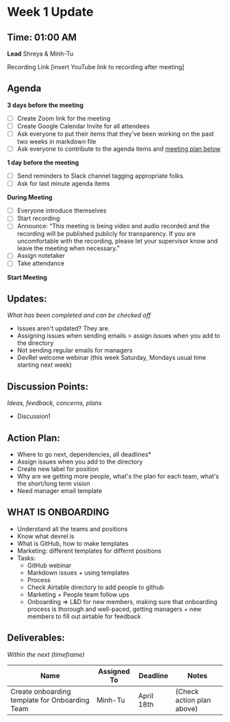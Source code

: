 # Week 1 Update
## Time: 01:00 AM 

**Lead**
Shreya & Minh-Tu

Recording Link
[insert YouTube link to recording after meeting]

## Agenda
**3 days before the meeting**
- [ ] Create Zoom link for the meeting
- [ ] Create Google Calendar Invite for all attendees
- [ ] Ask everyone to put their items that they've been working on the past two weeks in markdown file
- [ ] Ask everyone to contribute to the agenda items and [meeting plan below](https://github.com/shreyagupta98/people/blob/master/meeting_template.md#updates)

**1 day before the meeting**
- [ ] Send reminders to Slack channel tagging appropriate folks. 
- [ ] Ask for last minute agenda items

**During Meeting**
- [ ] Everyone introduce themselves
- [ ] Start recording
- [ ] Announce:
“This meeting is being video and audio recorded and the recording will be published publicly for transparency. If you are uncomfortable with the recording, please let your supervisor know and leave the meeting when necessary.”
- [ ] Assign notetaker
- [ ] Take attendance

**Start Meeting**

## Updates:
*What has been completed and can be checked off*
* Issues aren't updated? They are.
* Assigning issues when sending emails > assign issues when you add to the directory
* Not sending regular emails for managers
* DevRel welcome webinar (this week Saturday, Mondays usual time starting next week)

## Discussion Points:
*Ideas, feedback, concerns, plans*
* Discussion1

## Action Plan:
* Where to go next, dependencies, all deadlines*
* Assign issues when you add to the directory
* Create new label for position
* Why are we getting more people, what's the plan for each team, what's the short/long term vision
* Need manager email template

## WHAT IS ONBOARDING
- Understand all the teams and positions
- Know what devrel is
- What is GitHub, how to make templates
- Marketing: different templates for differnt positions
- Tasks:
  - GitHub webinar
  - Markdown issues + using templates
  - Process
  - Check Airtable directory to add people to github
  - Marketing + People team follow ups
  - Onboarding => L&D for new members, making sure that onboarding process is thorough and well-paced, getting managers + new members to fill out airtable for feedback
  
## Deliverables:
*Within the next (timeframe)*

Name  | Assigned To | Deadline | Notes
------|-------------|----------|------
Create onboarding template for Onboarding Team | Minh-Tu | April 18th | (Check action plan above)
